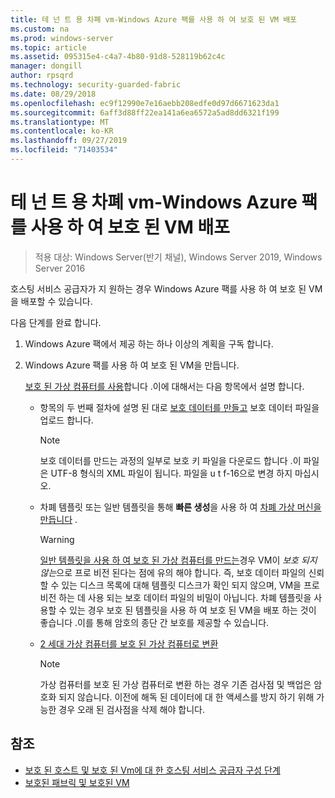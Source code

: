 ```yaml
---
title: 테 넌 트 용 차폐 vm-Windows Azure 팩를 사용 하 여 보호 된 VM 배포
ms.custom: na
ms.prod: windows-server
ms.topic: article
ms.assetid: 095315e4-c4a7-4b80-91d8-528119b62c4c
manager: dongill
author: rpsqrd
ms.technology: security-guarded-fabric
ms.date: 08/29/2018
ms.openlocfilehash: ec9f12990e7e16aebb208edfe0d97d6671623da1
ms.sourcegitcommit: 6aff3d88ff22ea141a6ea6572a5ad8dd6321f199
ms.translationtype: MT
ms.contentlocale: ko-KR
ms.lasthandoff: 09/27/2019
ms.locfileid: "71403534"
---
```

# <a name="shielded-vms--for-tenants---deploying-a-shielded-vm-by-using-windows-azure-pack"></a>테 넌 트 용 차폐 vm-Windows Azure 팩를 사용 하 여 보호 된 VM 배포

>적용 대상: Windows Server(반기 채널), Windows Server 2019, Windows Server 2016

호스팅 서비스 공급자가 지 원하는 경우 Windows Azure 팩를 사용 하 여 보호 된 VM을 배포할 수 있습니다.

다음 단계를 완료 합니다.

1. Windows Azure 팩에서 제공 하는 하나 이상의 계획을 구독 합니다.

2. Windows Azure 팩를 사용 하 여 보호 된 VM을 만듭니다.

    [보호 된 가상 컴퓨터를 사용](https://technet.microsoft.com/library/mt720674.aspx)합니다 .이에 대해서는 다음 항목에서 설명 합니다.

   - 항목의 두 번째 절차에 설명 된 대로 [보호 데이터를 만들고](https://technet.microsoft.com/library/mt720672.aspx) 보호 데이터 파일을 업로드 합니다.
    
     > [!NOTE]
     > 보호 데이터를 만드는 과정의 일부로 보호 키 파일을 다운로드 합니다 .이 파일은 UTF-8 형식의 XML 파일이 됩니다. 파일을 u t f-16으로 변경 하지 마십시오.
    
   - 차폐 템플릿 또는 일반 템플릿을 통해 **빠른 생성**을 사용 하 여 [차폐 가상 머신을 만듭니다](https://technet.microsoft.com/library/mt720673.aspx) .
    
       > [!WARNING]
       > [일반 템플릿을 사용 하 여 보호 된 가상 컴퓨터를 만드는](https://technet.microsoft.com/library/mt720673.aspx#Anchor_2)경우 VM이 *보호 되지 않는*으로 프로 비전 된다는 점에 유의 해야 합니다. 즉, 보호 데이터 파일의 신뢰할 수 있는 디스크 목록에 대해 템플릿 디스크가 확인 되지 않으며, VM을 프로 비전 하는 데 사용 되는 보호 데이터 파일의 비밀이 아닙니다. 차폐 템플릿을 사용할 수 있는 경우 보호 된 템플릿을 사용 하 여 보호 된 VM을 배포 하는 것이 좋습니다 .이를 통해 암호의 종단 간 보호를 제공할 수 있습니다.
    
   - [2 세대 가상 컴퓨터를 보호 된 가상 컴퓨터로 변환](https://technet.microsoft.com/library/mt720670.aspx)
    
       > [!NOTE]
       > 가상 컴퓨터를 보호 된 가상 컴퓨터로 변환 하는 경우 기존 검사점 및 백업은 암호화 되지 않습니다. 이전에 해독 된 데이터에 대 한 액세스를 방지 하기 위해 가능한 경우 오래 된 검사점을 삭제 해야 합니다.

## <a name="see-also"></a>참조

- [보호 된 호스트 및 보호 된 Vm에 대 한 호스팅 서비스 공급자 구성 단계](guarded-fabric-configuration-scenarios-for-shielded-vms-overview.md)
- [보호된 패브릭 및 보호된 VM](guarded-fabric-and-shielded-vms-top-node.md)
